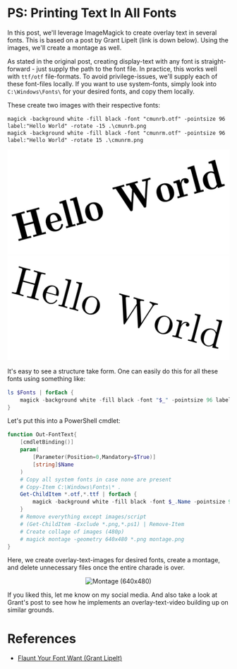 # PS: Printing Text In All Fonts

In this post, we'll leverage ImageMagick to create overlay text in several fonts. This is based on a post by Grant Lipelt (link is down below). Using the images, we'll create a montage as well.

As stated in the original post, creating display-text with any font is straight-forward - just supply the path to the font file. In practice, this works well with `ttf/otf` file-formats. To avoid privilege-issues, we'll supply each of these font-files locally. If you want to use system-fonts, simply look into `C:\Windows\Fonts\` for your desired fonts, and copy them locally.

These create two images with their respective fonts:
```
magick -background white -fill black -font "cmunrb.otf" -pointsize 96 label:"Hello World" -rotate -15 .\cmunrb.png
magick -background white -fill black -font "cmunrm.otf" -pointsize 96 label:"Hello World" -rotate 15 .\cmunrm.png
```

<center><img src="media/01-03-2021_cmunrb.png"><img src="media/01-03-2021_cmunrm.png"></center>

It's easy to see a structure take form. One can easily do this for all these fonts using something like:

```powershell
ls $Fonts | forEach {
    magick -background white -fill black -font "$_" -pointsize 96 label:"Hello World" "$($_.BaseName).png"
}
```

Let's put this into a PowerShell cmdlet:

```powershell
function Out-FontText{
    [cmdletBinding()]
    param(
        [Parameter(Position=0,Mandatory=$True)]
        [string]$Name
    )
    # Copy all system fonts in case none are present
    # Copy-Item C:\Windows\Fonts\* .
    Get-ChildItem *.otf,*.ttf | forEach {
        magick -background white -fill black -font $_.Name -pointsize 96 label:$Name "$($_.BaseName).png"
    }
    # Remove everything except images/script
    # (Get-ChildItem -Exclude *.png,*.ps1) | Remove-Item
    # Create collage of images (480p)
    # magick montage -geometry 640x480 *.png montage.png
}
```

Here, we create overlay-text-images for desired fonts, create a montage, and delete unnecessary files once the entire charade is over.

<center><img src="media/01-03-2021_montage.png" alt="Montage (640x480)" height="480"></center>

If you liked this, let me know on my social media. And also take a look at Grant's post to see how he implements an overlay-text-video building up on similar grounds.

# References

- [Flaunt Your Font Want (Grant Lipelt)](https://dragonquest64.blogspot.com/2020/08/flaunt-your-font-want.html)
